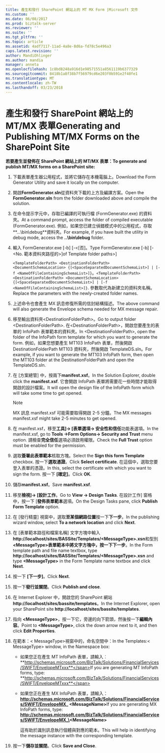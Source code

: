 ```yaml
---
title: 產生和發行 SharePoint 網站上的 MT MX Form |Microsoft 文件
ms.custom: ''
ms.date: 06/08/2017
ms.prod: biztalk-server
ms.reviewer: ''
ms.suite: ''
ms.tgt_pltfrm: ''
ms.topic: article
ms.assetid: 4adf7117-11ad-4a8e-8d6a-fd78c5e496a3
caps.latest.revision: ''
author: MandiOhlinger
ms.author: mandia
manager: anneta
ms.openlocfilehash: 1c8bd8248a916d1e98571551a8561119b6377329
ms.sourcegitcommit: 8418b1a8f38b7f56979cd6e203f0b591e2f40fe1
ms.translationtype: MT
ms.contentlocale: zh-TW
ms.lasthandoff: 03/23/2018
---
```

# <a name="generating-and-publishing-mtmx-forms-on-the-sharepoint-site"></a><span data-ttu-id="7eeb1-102">產生和發行 SharePoint 網站上的 MT/MX 表單</span><span class="sxs-lookup"><span data-stu-id="7eeb1-102">Generating and Publishing MT/MX Forms on the SharePoint Site</span></span>
<span data-ttu-id="7eeb1-103">**若要產生並發佈在 SharePoint 網站上的 MT/MX 表單：**</span><span class="sxs-lookup"><span data-stu-id="7eeb1-103">**To generate and publish MT/MX forms on a SharePoint site:**</span></span>  
  
1.  <span data-ttu-id="7eeb1-104">下載表單產生器公用程式，並將它儲存在本機電腦上。</span><span class="sxs-lookup"><span data-stu-id="7eeb1-104">Download the Form Generator Utility and save it locally on the computer.</span></span>  
  
2.  <span data-ttu-id="7eeb1-105">開啟**FormGenerator.sln**從資料夾下載的上方及編譯方案。</span><span class="sxs-lookup"><span data-stu-id="7eeb1-105">Open the **FormGenerator.sln** from the folder downloaded above and compile the solution.</span></span>  
  
3.  <span data-ttu-id="7eeb1-106">在命令提示字元中，存取已編譯的可執行檔 (FormGenerator.exe) 的資料夾。</span><span class="sxs-lookup"><span data-stu-id="7eeb1-106">At a command prompt, access the folder of compiled executable (FormGenerator.exe).</span></span> <span data-ttu-id="7eeb1-107">例如，如果您已建立偵錯模式中的公用程式，存取**...\bin\debug**資料夾。</span><span class="sxs-lookup"><span data-stu-id="7eeb1-107">For example, if you have built the utility in debug mode, access the **..\bin\debug** folder.</span></span>  
  
4.  <span data-ttu-id="7eeb1-108">輸入 FormGenerator.exe [-b] [-\<[否]。</span><span class="sxs-lookup"><span data-stu-id="7eeb1-108">Type FormGenerator.exe [-b] [-\<No.</span></span> <span data-ttu-id="7eeb1-109">範本資料夾路徑的\>]</span><span class="sxs-lookup"><span data-stu-id="7eeb1-109">of Template folder paths\>]</span></span>  
  
     <span data-ttu-id="7eeb1-110">`<TemplateFolderPath> <DestinationFolderPath> <DocumentSchemaLocation> {[<SpaceSeparatedDocumentSchemaList>] | [-f <NameOfFileContainingSchemaList>]}`。</span><span class="sxs-lookup"><span data-stu-id="7eeb1-110">`<TemplateFolderPath> <DestinationFolderPath> <DocumentSchemaLocation> {[<SpaceSeparatedDocumentSchemaList>] | [-f <NameOfFileContainingSchemaList>]}`.</span></span> <span data-ttu-id="7eeb1-111">參數取代為新建立的資料夾名稱。</span><span class="sxs-lookup"><span data-stu-id="7eeb1-111">Replace the parameters with the newly-created folder names.</span></span>  
  
5.  <span data-ttu-id="7eeb1-112">上述命令也會產生 MX 訊息修復所需的信封結構描述。</span><span class="sxs-lookup"><span data-stu-id="7eeb1-112">The above command will also generate the Envelope schema needed for MX message repair.</span></span>  
  
6.  <span data-ttu-id="7eeb1-113">移至輸出資料夾\<DestinationFolderPath\>。</span><span class="sxs-lookup"><span data-stu-id="7eeb1-113">Go to output folder \<DestinationFolderPath\>.</span></span> <span data-ttu-id="7eeb1-114">在\<DestinationFolderPath\>，開啟您要產生的表單的 InfoPath 表單範本的資料夾。</span><span class="sxs-lookup"><span data-stu-id="7eeb1-114">In \<DestinationFolderPath\>, open the folder of the InfoPath form template for which you want to generate the form.</span></span> <span data-ttu-id="7eeb1-115">例如，如果您想要產生 MT103 InfoPath 表單，然後開啟 DestinationFolderPath MT103 資料夾，然後開啟 TemplateDS.sln。</span><span class="sxs-lookup"><span data-stu-id="7eeb1-115">For example, if you want to generate the MT103 InfoPath form, then open the MT103 folder at the DestinationFolderPath and open the TemplateDS.sln.</span></span>  
  
7.  <span data-ttu-id="7eeb1-116">在 [方案總管] 中，按兩下**manifest.xsf**。</span><span class="sxs-lookup"><span data-stu-id="7eeb1-116">In the Solution Explorer, double click the **manifest.xsf**.</span></span> <span data-ttu-id="7eeb1-117">它會開啟 InfoPath 表單將需要花一些時間才能取得開啟的設計檔案。</span><span class="sxs-lookup"><span data-stu-id="7eeb1-117">It will open the design file of the InfoPath form which will take some time to get opened.</span></span>  
  
    > [!NOTE]
    >  <span data-ttu-id="7eeb1-118">MX 訊息 manifest.xsf 可能需要取得開啟 2-5 分鐘。</span><span class="sxs-lookup"><span data-stu-id="7eeb1-118">The MX messages manifest.xsf might take 2-5 minutes to get opened.</span></span>  
  
8.  <span data-ttu-id="7eeb1-119">在 manifest.xsf，移至**工具]-> [表單選項-> 安全性和信任**功能表選項。</span><span class="sxs-lookup"><span data-stu-id="7eeb1-119">In the manifest.xsf, go to **Tools ->Form Options-> Security and Trust** menu option.</span></span> <span data-ttu-id="7eeb1-120">請檢查**完全信任**選項必須啟用權限。</span><span class="sxs-lookup"><span data-stu-id="7eeb1-120">Check the **Full Trust** option must be enabled for the permission.</span></span>  
  
9. <span data-ttu-id="7eeb1-121">選取**簽署此表單範本**核取方塊。</span><span class="sxs-lookup"><span data-stu-id="7eeb1-121">Select the **Sign this form Template** checkbox.</span></span> <span data-ttu-id="7eeb1-122">按一下**選取憑證**。</span><span class="sxs-lookup"><span data-stu-id="7eeb1-122">Click **Select certificate**.</span></span> <span data-ttu-id="7eeb1-123">在這個中，選取您要登入表單的憑證。</span><span class="sxs-lookup"><span data-stu-id="7eeb1-123">In this, select the certificate with which you want to sign the form.</span></span> <span data-ttu-id="7eeb1-124">按一下 **[確定]**。</span><span class="sxs-lookup"><span data-stu-id="7eeb1-124">Click **OK**.</span></span>  
  
10. <span data-ttu-id="7eeb1-125">儲存**manifest.xsf**。</span><span class="sxs-lookup"><span data-stu-id="7eeb1-125">Save **manifest.xsf**.</span></span>  
  
11. <span data-ttu-id="7eeb1-126">移至**檢視]-> [設計工作**。</span><span class="sxs-lookup"><span data-stu-id="7eeb1-126">Go to **View -> Design Tasks**.</span></span> <span data-ttu-id="7eeb1-127">在設計工作] 窗格中，按一下 [**發佈表單範本**選項。</span><span class="sxs-lookup"><span data-stu-id="7eeb1-127">On the Design Tasks pane, click **Publish Form Template** option.</span></span>  
  
12. <span data-ttu-id="7eeb1-128">在 [發行精靈] 視窗中，選取**至某個網路位置**按一下**下一步**。</span><span class="sxs-lookup"><span data-stu-id="7eeb1-128">In the publishing wizard window, select **To a network location** and click **Next**.</span></span>  
  
13. <span data-ttu-id="7eeb1-129">在 [表單範本路徑和檔案名稱] 文字方塊中輸入**http://localhost/sites/BASSite/Templates/\<MessageType\>.xsn**和型別 **\<MessageType\>**表單範本中將文字方塊中，按一下**下一步**。</span><span class="sxs-lookup"><span data-stu-id="7eeb1-129">In the Form template path and file name textbox, type **http://localhost/sites/BASSite/Templates/\<MessageType\>.xsn** and type **\<MessageType\>** in the Form Template name textbox and click **Next**.</span></span>  
  
14. <span data-ttu-id="7eeb1-130">按一下 **[下一步]**。</span><span class="sxs-lookup"><span data-stu-id="7eeb1-130">Click **Next**.</span></span>  
  
15. <span data-ttu-id="7eeb1-131">按一下**發行並關閉**。</span><span class="sxs-lookup"><span data-stu-id="7eeb1-131">Click **Publish and close**.</span></span>  
  
16. <span data-ttu-id="7eeb1-132">在 Internet Explorer 中，開啟您的 SharePoint 網站**http://localhost/sites/bassite/templates**。</span><span class="sxs-lookup"><span data-stu-id="7eeb1-132">In the Internet Explorer, open your SharePoint site **http://localhost/sites/bassite/templates**.</span></span>  
  
17. <span data-ttu-id="7eeb1-133">指向 **\<MessageType\>**，按一下它，旁邊的向下箭頭，然後按一下**編輯內容**。</span><span class="sxs-lookup"><span data-stu-id="7eeb1-133">Point to **\<MessageType\>**, click the down arrow next to it, and then click **Edit Properties**.</span></span>  
  
18. <span data-ttu-id="7eeb1-134">在範本：\< MessageType\>視窗中的，命名空間中：</span><span class="sxs-lookup"><span data-stu-id="7eeb1-134">In the Templates:\< MessageType\> window, in the Namespace box:</span></span>  
  
    -   <span data-ttu-id="7eeb1-135">如果您正在產生 MT InfoPath 表單，請輸入︰ **http://schemas.microsoft.com/BizTalk/Solutions/FinancialServices/SWIFT/EnvelopeMTxxx**</span><span class="sxs-lookup"><span data-stu-id="7eeb1-135">If you are generating MT InfoPath forms, type: **http://schemas.microsoft.com/BizTalk/Solutions/FinancialServices/SWIFT/EnvelopeMTxxx**</span></span>  
  
    -   <span data-ttu-id="7eeb1-136">如果您正在產生 MX InfoPath 表單，請輸入：  **http://schemas.microsoft.com/BizTalk/Solutions/FinancialServices/SWIFT/EnvelopeMX_ \<MessageName\>**</span><span class="sxs-lookup"><span data-stu-id="7eeb1-136">If you are generating MX InfoPath forms, type: **http://schemas.microsoft.com/BizTalk/Solutions/FinancialServices/SWIFT/EnvelopeMX_\<MessageName\>**</span></span>  
  
         <span data-ttu-id="7eeb1-137">這有助於識別訊息執行個體與對應的範本。</span><span class="sxs-lookup"><span data-stu-id="7eeb1-137">This will help in identifying the message instance with the corresponding template.</span></span>  
  
19. <span data-ttu-id="7eeb1-138">按一下**儲存並關閉**。</span><span class="sxs-lookup"><span data-stu-id="7eeb1-138">Click **Save and Close**.</span></span>